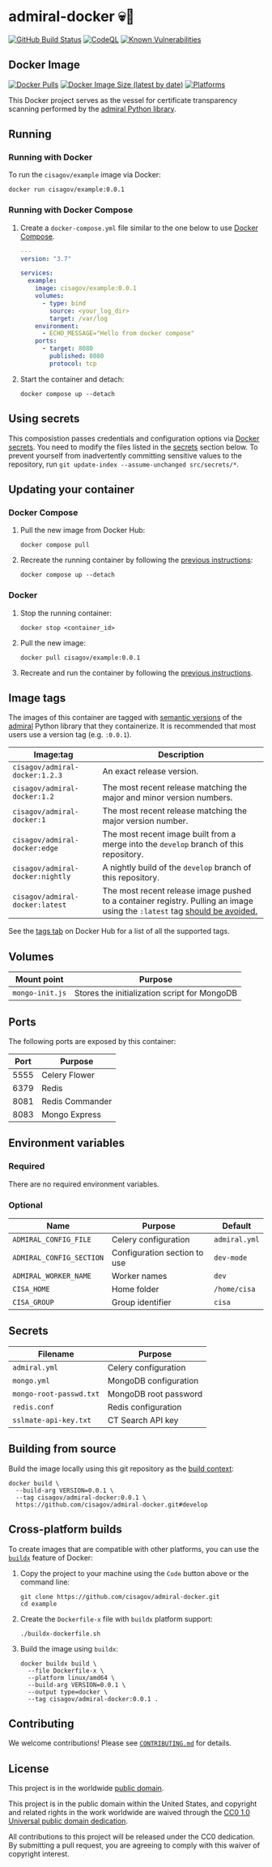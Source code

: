 # admiral-docker 💀🐳 #

[![GitHub Build Status](https://github.com/cisagov/admiral-docker/workflows/build/badge.svg)](https://github.com/cisagov/admiral-docker/actions/workflows/build.yml)
[![CodeQL](https://github.com/cisagov/admiral-docker/workflows/CodeQL/badge.svg)](https://github.com/cisagov/admiral-docker/actions/workflows/codeql-analysis.yml)
[![Known Vulnerabilities](https://snyk.io/test/github/cisagov/admiral-docker/badge.svg)](https://snyk.io/test/github/cisagov/admiral-docker)

## Docker Image ##

[![Docker Pulls](https://img.shields.io/docker/pulls/cisagov/admiral-docker)](https://hub.docker.com/r/cisagov/admiral-docker)
[![Docker Image Size (latest by date)](https://img.shields.io/docker/image-size/cisagov/admiral-docker)](https://hub.docker.com/r/cisagov/admiral-docker)
[![Platforms](https://img.shields.io/badge/platforms-amd64%20%7C%20arm%2Fv6%20%7C%20arm%2Fv7%20%7C%20arm64%20%7C%20ppc64le%20%7C%20s390x-blue)](https://hub.docker.com/r/cisagov/admiral-docker/tags)

This Docker project serves as the vessel for certificate transparency
scanning performed by the [admiral Python library](https://github.com/cisagov/admiral).

## Running ##

### Running with Docker ###

To run the `cisagov/example` image via Docker:

```console
docker run cisagov/example:0.0.1
```

### Running with Docker Compose ###

1. Create a `docker-compose.yml` file similar to the one below to use [Docker Compose](https://docs.docker.com/compose/).

    ```yaml
    ---
    version: "3.7"

    services:
      example:
        image: cisagov/example:0.0.1
        volumes:
          - type: bind
            source: <your_log_dir>
            target: /var/log
        environment:
          - ECHO_MESSAGE="Hello from docker compose"
        ports:
          - target: 8080
            published: 8080
            protocol: tcp
    ```

1. Start the container and detach:

    ```console
    docker compose up --detach
    ```

## Using secrets ##

This composistion passes credentials and configuration options via [Docker
secrets](https://docs.docker.com/engine/swarm/secrets/). You need to modify
the files listed in the [secrets](#secrets) section below. To prevent yourself
from inadvertently committing sensitive values to the repository, run
`git update-index --assume-unchanged src/secrets/*`.

## Updating your container ##

### Docker Compose ###

1. Pull the new image from Docker Hub:

    ```console
    docker compose pull
    ```

1. Recreate the running container by following the [previous instructions](#running-with-docker-compose):

    ```console
    docker compose up --detach
    ```

### Docker ###

1. Stop the running container:

    ```console
    docker stop <container_id>
    ```

1. Pull the new image:

    ```console
    docker pull cisagov/example:0.0.1
    ```

1. Recreate and run the container by following the [previous instructions](#running-with-docker).

## Image tags ##

The images of this container are tagged with [semantic
versions](https://semver.org) of the [admiral](https://github.com/cisagov/admiral)
Python library that they containerize.  It is recommended that most users
use a version tag (e.g. `:0.0.1`).

| Image:tag | Description |
|-----------|-------------|
|`cisagov/admiral-docker:1.2.3`| An exact release version. |
|`cisagov/admiral-docker:1.2`| The most recent release matching the major and minor version numbers. |
|`cisagov/admiral-docker:1`| The most recent release matching the major version number. |
|`cisagov/admiral-docker:edge` | The most recent image built from a merge into the `develop` branch of this repository. |
|`cisagov/admiral-docker:nightly` | A nightly build of the `develop` branch of this repository. |
|`cisagov/admiral-docker:latest`| The most recent release image pushed to a container registry.  Pulling an image using the `:latest` tag [should be avoided.](https://vsupalov.com/docker-latest-tag/) |

See the [tags tab](https://hub.docker.com/r/cisagov/admiral-docker/tags) on Docker
Hub for a list of all the supported tags.

## Volumes ##

| Mount point | Purpose        |
|-------------|----------------|
| `mongo-init.js`  |  Stores the initialization script for MongoDB   |

## Ports ##

The following ports are exposed by this container:

| Port | Purpose        |
|------|----------------|
| 5555 | Celery Flower |
| 6379 | Redis |
| 8081 | Redis Commander |
| 8083 | Mongo Express |

## Environment variables ##

### Required ###

There are no required environment variables.

<!--
| Name  | Purpose | Default |
|-------|---------|---------|
| `REQUIRED_VARIABLE` | Describe its purpose. | `null` |
-->

### Optional ###

| Name  | Purpose | Default |
|-------|---------|---------|
| `ADMIRAL_CONFIG_FILE` | Celery configuration | `admiral.yml` |
| `ADMIRAL_CONFIG_SECTION` | Configuration section to use  | `dev-mode` |
| `ADMIRAL_WORKER_NAME` | Worker names | `dev` |
| `CISA_HOME` | Home folder | `/home/cisa` |
| `CISA_GROUP` | Group identifier | `cisa` |

## Secrets ##

| Filename     | Purpose |
|--------------|---------|
| `admiral.yml` | Celery configuration |
| `mongo.yml` | MongoDB configuration |
| `mongo-root-passwd.txt` | MongoDB root password |
| `redis.conf` | Redis configuration |
| `sslmate-api-key.txt` | CT Search API key |

## Building from source ##

Build the image locally using this git repository as the [build context](https://docs.docker.com/engine/reference/commandline/build/#git-repositories):

```console
docker build \
  --build-arg VERSION=0.0.1 \
  --tag cisagov/admiral-docker:0.0.1 \
  https://github.com/cisagov/admiral-docker.git#develop
```

## Cross-platform builds ##

To create images that are compatible with other platforms, you can use the
[`buildx`](https://docs.docker.com/buildx/working-with-buildx/) feature of
Docker:

1. Copy the project to your machine using the `Code` button above
   or the command line:

    ```console
    git clone https://github.com/cisagov/admiral-docker.git
    cd example
    ```

1. Create the `Dockerfile-x` file with `buildx` platform support:

    ```console
    ./buildx-dockerfile.sh
    ```

1. Build the image using `buildx`:

    ```console
    docker buildx build \
      --file Dockerfile-x \
      --platform linux/amd64 \
      --build-arg VERSION=0.0.1 \
      --output type=docker \
      --tag cisagov/admiral-docker:0.0.1 .
    ```

## Contributing ##

We welcome contributions!  Please see [`CONTRIBUTING.md`](CONTRIBUTING.md) for
details.

## License ##

This project is in the worldwide [public domain](LICENSE).

This project is in the public domain within the United States, and
copyright and related rights in the work worldwide are waived through
the [CC0 1.0 Universal public domain
dedication](https://creativecommons.org/publicdomain/zero/1.0/).

All contributions to this project will be released under the CC0
dedication. By submitting a pull request, you are agreeing to comply
with this waiver of copyright interest.
